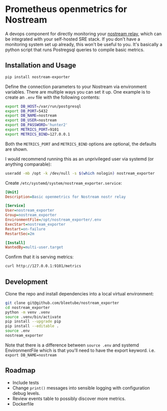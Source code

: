 # Prometheus openmetrics for Nostream

A devops component for directly monitoring your [nostream relay](https://github.com/Cameri/nostream), which can be integrated with your self-hosted SRE stack. If you don't have a monitoring system set up already, this won't be useful to you. It's basically a python script that runs Postregsql queries to compile basic metrics.

## Installation and Usage

``` bash
pip install nostream-exporter
```

Define the connection parameters to your Nostream via environment variables. There are multiple ways you can set it up. One example is to create an `.env` file with the following contents:

```bash
export DB_HOST=/var/run/postgresql
export DB_PORT=5432
export DB_NAME=nostream
export DB_USER=nostream
export DB_PASSWORD='hunter2'
export METRICS_PORT=9101
export METRICS_BIND=127.0.0.1
```

Both the `METRICS_PORT` and `METRICS_BIND` options are optional, the defaults are shown.

I would recommend running this as an unprivileged user via systemd (or anything comparable):

```bash
useradd -mb /opt -k /dev/null -s $(which nologin) nostream_exporter
```

Create `/etc/systemd/system/nostream_exporter.service`:

```ini
[Unit]
Description=Basic openmetrics for Nostream nostr relay

[Service]
User=nostream_exporter
Group=nostream_exporter
EnvironmentFile=/opt/nostream_exporter/.env
ExecStart=nostream_exporter
Restart=on-failure
RestartSec=2m

[Install]
WantedBy=multi-user.target
```

Confirm that it is serving metrics:

```bash
curl http://127.0.0.1:9101/metrics
```

## Development

Clone the repo and install dependencies into a local virtual environment:

```bash
git clone git@github.com/bleetube/nostream_exporter
cd nostream_exporter
python -m venv .venv
source .venv/bin/activate
pip install --upgrade pip
pip install --editable .
source .env
nostream_exporter
```

Note that there is a difference between `source .env` and systemd EnvironmentFile which is that you'll need to have the export keyword. i.e. `export DB_NAME=nostream`

## Roadmap

- Include tests
- Change `print()` messages into sensible logging with configuration debug levels.
- Review events table to possibly discover more metrics.
- Dockerfile
